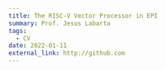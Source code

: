 ```yaml
---
title: The RISC-V Vector Processor in EPI
summary: Prof. Jesus Labarta
tags:
  - CV
date: 2022-01-11
external_link: http://github.com
---
```


